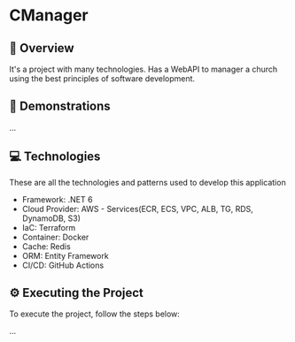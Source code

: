 <h1> 
  CManager
</h1>

## 📌 Overview
It's a project with many technologies.
Has a WebAPI to manager a church using the best principles of software development.

## 📑 Demonstrations
...

## 💻 Technologies
These are all the technologies and patterns used to develop this application
- Framework: .NET 6
- Cloud Provider: AWS - Services(ECR, ECS, VPC, ALB, TG, RDS, DynamoDB, S3)
- IaC: Terraform
- Container: Docker
- Cache: Redis
- ORM: Entity Framework
- CI/CD: GitHub Actions

## ⚙️ Executing the Project
To execute the project, follow the steps below:

...
